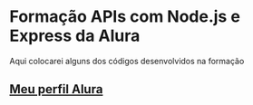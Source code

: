 # Formação APIs com Node.js e Express da Alura
Aqui colocarei alguns dos códigos desenvolvidos na formação

## [Meu perfil Alura](https://cursos.alura.com.br/user/gomespucienik)
